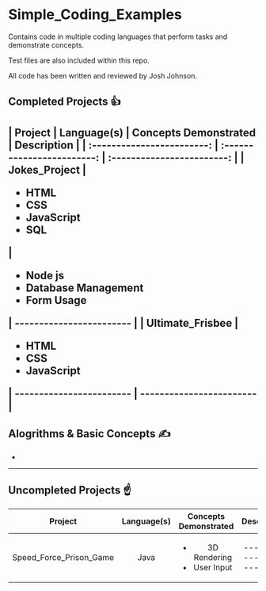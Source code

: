 # **Simple_Coding_Examples**
Contains code in multiple coding languages that perform tasks and demonstrate concepts.

Test files are also included within this repo.

All code has been written and reviewed by Josh Johnson.

## Completed Projects :thumbsup:
| Project     | Language(s)    | Concepts Demonstrated | Description |
| :------------------------: | :------------------------: | :------------------------: |
| Jokes_Project | <ul><li>HTML</li><li>CSS</li><li>JavaScript</li><li>SQL</li></ul> | <ul><li>Node js</li><li>Database Management</li><li>Form Usage</li></ul> | ------------------------ |
| Ultimate_Frisbee | <ul><li>HTML</li><li>CSS</li><li>JavaScript</li></ul> | ------------------------ | ------------------------ |
---
## Alogrithms & Basic Concepts :writing_hand:
- 
---
## Uncompleted Projects :point_up:
| Project | Language(s) | Concepts Demonstrated | Description |
| :------------------------: | :------------------------: | :------------------------: | :------------------------: |
| Speed_Force_Prison_Game  | Java | <ul><li>3D Rendering</li><li>User Input</li></ul> | ------------------------ |